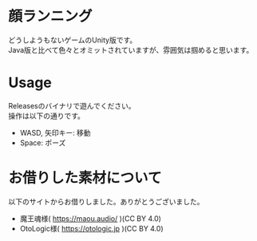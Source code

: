 # 顔ランニング  
どうしようもないゲームのUnity版です。  
Java版と比べて色々とオミットされていますが、雰囲気は掴めると思います。

# Usage  
Releasesのバイナリで遊んでください。  
操作は以下の通りです。  
- WASD, 矢印キー: 移動  
- Space: ポーズ  

# お借りした素材について  
以下のサイトからお借りしました。ありがとうございました。  
- 魔王魂様( https://maou.audio/ )(CC BY 4.0)  
- OtoLogic様( https://otologic.jp )(CC BY 4.0)  
